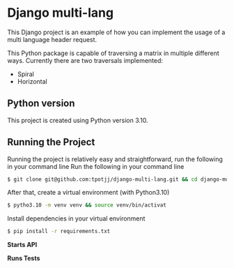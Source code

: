 # Django multi-lang

This Django project is an example of how you can implement the usage of a multi language
header request.

This Python package is capable of traversing a matrix in multiple different ways.
Currently there are two traversals implemented:
- Spiral
- Horizontal

## Python version
This project is created using Python version 3.10.

## Running the Project
Running the project is relatively easy and straightforward, run the following
in your command line
Run the following in your command line

```bash
$ git clone git@github.com:tpotjj/django-multi-lang.git && cd django-multi-lang
```

After that, create a virtual environment (with Python3.10)

```bash
$ pytho3.10 -m venv venv && source venv/bin/activat
```

Install dependencies in your virtual environment
```bash
$ pip install -r requirements.txt
```

**Starts API**

**Runs Tests**

